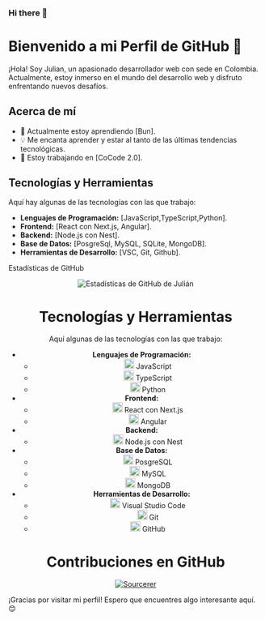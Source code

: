 

### Hi there 👋
# Bienvenido a mi Perfil de GitHub 🚀

¡Hola! Soy Julian, un apasionado desarrollador web con sede en Colombia. Actualmente, estoy inmerso en el mundo del desarrollo web y disfruto enfrentando nuevos desafíos.

## Acerca de mí
- 🌱 Actualmente estoy aprendiendo [Bun].
- 💡 Me encanta aprender y estar al tanto de las últimas tendencias tecnológicas.
- 🔭 Estoy trabajando en [CoCode 2.0].

## Tecnologías y Herramientas
Aquí hay algunas de las tecnologías con las que trabajo:

- **Lenguajes de Programación:** [JavaScript,TypeScript,Python].
- **Frontend:** [React con Next.js, Angular].
- **Backend:** [Node.js con Nest].
- **Base de Datos:** [PosgreSql, MySQL, SQLite, MongoDB].
- **Herramientas de Desarrollo:** [VSC, Git, Github].

Estadísticas de GitHub
<div align="center">
  <img src="https://github-readme-stats.vercel.app/api?username=Jandres373&show_icons=true&count_private=true&theme=radical" alt="Estadísticas de GitHub de Julián">
</div>

<div align="center">

# Tecnologías y Herramientas
Aquí algunas de las tecnologías con las que trabajo:

- **Lenguajes de Programación:** 
  - <img src="url-del-icono-javascript" alt="JavaScript" width="20"/> JavaScript
  - <img src="url-del-icono-typescript" alt="TypeScript" width="20"/> TypeScript
  - <img src="url-del-icono-python" alt="Python" width="20"/> Python
- **Frontend:** 
  - <img src="url-del-icono-react" alt="React" width="20"/> React con Next.js
  - <img src="url-del-icono-angular" alt="Angular" width="20"/> Angular
- **Backend:** 
  - <img src="url-del-icono-nodejs" alt="Node.js" width="20"/> Node.js con Nest
- **Base de Datos:** 
  - <img src="url-del-icono-postgresql" alt="PosgreSQL" width="20"/> PosgreSQL
  - <img src="url-del-icono-mysql" alt="MySQL" width="20"/> MySQL
  - <img src="url-del-icono-mongodb" alt="MongoDB" width="20"/> MongoDB
- **Herramientas de Desarrollo:** 
  - <img src="url-del-icono-vscode" alt="Visual Studio Code" width="20"/> Visual Studio Code
  - <img src="url-del-icono-git" alt="Git" width="20"/> Git
  - <img src="url-del-icono-github" alt="GitHub" width="20"/> GitHub

</div>

<div align="center">

# Contribuciones en GitHub
[![Sourcerer](https://img.shields.io/badge/Sourcerer-Jandres373-blue)](https://sourcerer.io/jandres373)

</div>

¡Gracias por visitar mi perfil! Espero que encuentres algo interesante aquí. 😊

<!--
**Jandres373/Jandres373** is a ✨ _special_ ✨ repository because its `README.md` (this file) appears on your GitHub profile.

Here are some ideas to get you started:

- 🔭 I’m currently working on ...
- 🌱 I’m currently learning ...
- 👯 I’m looking to collaborate on ...
- 🤔 I’m looking for help with ...
- 💬 Ask me about ...
- 📫 How to reach me: ...
- 😄 Pronouns: ...
- ⚡ Fun fact: ...
-->
